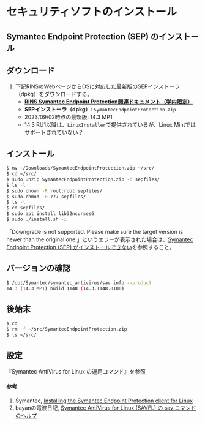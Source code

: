 # セキュリティソフトのインストール

## Symantec Endpoint Protection (SEP) のインストール

## ダウンロード
1. 下記RINSのWebページからOSに対応した最新版のSEPインストーラ（dpkg）をダウンロードする。
   - **[RINS Symantec Endpoint Protection関連ドキュメント（学内限定）](https://www.st.ryukoku.ac.jp/security/sep/)**
   - **SEPインストーラ（dpkg）**: `SymantecEndpointProtection.zip`
   - 2023/09/02時点の最新版: 14.3 MP1
   - 14.3 RU1以降は、`LinuxInstaller`で提供されているが、Linux Mintではサポートされていない？

## インストール
```bash
$ mv ~/Downloads/SymantecEndpointProtection.zip ~/src/
$ cd ~/src/
$ sudo unzip SymantecEndpointProtection.zip -d sepfiles/
$ ls -l
$ sudo chown -R root:root sepfiles/
$ sudo chmod -R 777 sepfiles/
$ ls -l
$ cd sepfiles/
$ sudo apt install lib32ncurses6
$ sudo ./install.sh -i
```
「Downgrade is not supported. Please make sure the target version is newer than the original one.」というエラーが表示された場合は、[Symantec Endpoint Protection (SEP) がインストールできない](トラブルシューティング.md)を参照すること。

## バージョンの確認
```bash
$ /opt/Symantec/symantec_antivirus/sav info --product
14.3 (14.3 MP1) build 1148 (14.3.1148.0100)
```

## 後始末
```bash
$ cd
$ rm -f ~/src/SymantecEndpointProtection.zip
$ ls ~/src/
```

## 設定
『Symantec AntiVirus for Linux の運用コマンド』を参照

#### 参考
1. Symantec, [Installing the Symantec Endpoint Protection client for Linux](https://techdocs.broadcom.com/us/en/symantec-security-software/endpoint-security-and-management/endpoint-protection/all/getting-up-and-running-on-for-the-first-time-v45150512-d43e1033/installing-clients-with-save-package-v16194723-d21e1502/installing-the-client-for-linux-v95193124-d21e2986.html)
1. bayanの<del>電波</del>日記, [Symantec AntiVirus for Linux (SAVFL) の sav コマンドのヘルプ](https://bayan.hatenadiary.com/entry/20121127/1354020993)
